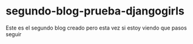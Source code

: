 # segundo-blog-prueba-djangogirls
Este es el segundo blog creado pero esta vez si estoy viendo que pasos seguir
